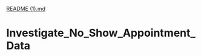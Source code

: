 [README (1).md](https://github.com/Joeymmes/Investigate_No_Show_Appointment_Data/files/9905211/README.1.md)
# Investigate_No_Show_Appointment_Data
